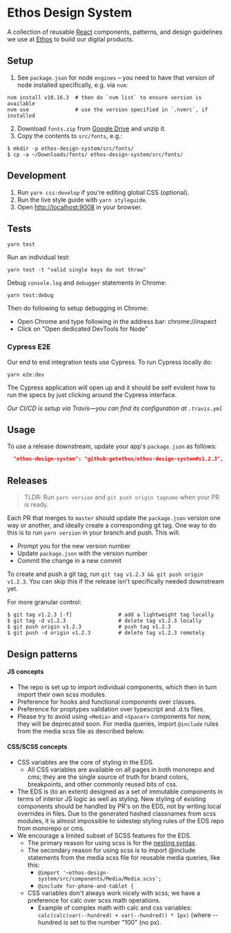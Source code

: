 # Ethos Design System

A collection of reusable [React](https://reactjs.org/) components, patterns, and design guidelines we use at
[Ethos](https://ethoslife.com) to build our digital products.

## Setup

1. See `package.json` for node `engines` – you need to have that version of node installed specifically, e.g. via `nvm`:

```shell
nvm install v10.16.3  # then do `nvm list` to ensure version is available
nvm use               # use the version specified in `.nvmrc`, if installed
```

2. Download `fonts.zip` from [Google Drive](https://drive.google.com/drive/u/0/folders/1hvAAEUWEsz2Hq-Wmj09xOvCYeixkJ4_c) and unzip it.
3. Copy the contents to `src/fonts`, e.g.:

```
$ mkdir -p ethos-design-system/src/fonts/
$ cp -a ~/Downloads/fonts/ ethos-design-system/src/fonts/
```

## Development

1. Run `yarn css:develop` if you're editing global CSS (optional).
2. Run the live style guide with `yarn styleguide`.
3. Open [http://localhost:9008](http://localhost:9008) in your browser.

## Tests

```
yarn test
```

Run an individual test:

```
yarn test -t "valid single keys do not throw"
```

Debug `console.log` and `debugger` statements in Chrome:

```
yarn test:debug
```

Then do following to setup debugging in Chrome:

- Open Chrome and type following in the address bar: chrome://inspect
- Click on "Open dedicated DevTools for Node"

### Cypress E2E

Our end to end integration tests use Cypress. To run Cypress locally do:

```
yarn e2e:dev
```

The Cypress application will open up and it should be self evident how to run the specs by just clicking around the Cypress interface.

_Our CI/CD is setup via Travis—you can find its configuration at `.travis.yml`_

## Usage

To use a release downstream, update your app's `package.json` as follows:

```json
  "ethos-design-system": "github:getethos/ethos-design-system#v1.2.3",
```

## Releases

> TLDR: Run `yarn version` and `git push origin tagname` when your PR is ready.

Each PR that merges to `master` should update the `package.json` version one way or another, and ideally create a corresponding git tag. One way to do this is to run `yarn version` in your branch and push. This will:

- Prompt you for the new version number
- Update `package.json` with the version number
- Commit the change in a new commit

To create and push a git tag, run `git tag v1.2.3 && git push origin v1.2.3`. You can skip this if the release isn't specifically needed downstream yet.

For more granular control:

```
$ git tag v1.2.3 [-f]               # add a lightweight tag locally
$ git tag -d v1.2.3                 # delete tag v1.2.3 locally
$ git push origin v1.2.3            # push tag v1.2.3
$ git push -d origin v1.2.3         # delete tag v1.2.3 remotely
```

## Design patterns

#### JS concepts

- The repo is set up to import individual components, which then in turn import their own scss modules. 
- Preference for hooks and functional components over classes.
- Preference for proptypes validation over typescript and .d.ts files. 
- Please try to avoid using `<Media>` and `<Spacer>` components for now, they will be deprecated soon. For media queries, import `@include` rules from the media scss file as described below.

#### CSS/SCSS concepts

- CSS variables are the core of styling in the EDS. 
  - All CSS variables are available on all pages in both monorepo and cms; they are the single source of truth for brand colors, breakpoints, and other commonly reused bits of css.
- The EDS is (to an extent) designed as a set of immutable components in terms of interior JS logic as well as styling. New styling of existing components should be handled by PR's on the EDS, not by writing local overrides in files. Due to the generated hashed classnames from scss modules, it is almost impossible to sidestep styling rules of the EDS repo from monorepo or cms.
- We encourage a limited subset of SCSS features for the EDS.
  - The primary reason for using scss is for the [nesting syntax](https://sass-lang.com/guide#topic-3). 
  - The secondary reason for using scss is to import @include statements from the media scss file for reusable media queries, like this:
    - `@import '~ethos-design-system/src/components/Media/Media.scss';`
    - `@include for-phone-and-tablet {`
  - CSS variables don't always work nicely with scss; we have a preference for calc over scss math operations. 
    - Example of complex math with calc and css variables: `calc(calc(var(--hundred) + var(--hundred)) * 1px)` (where --hundred is set to the number "100" (no px).
